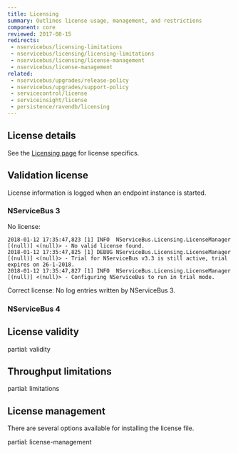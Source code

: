 ```yaml
---
title: Licensing
summary: Outlines license usage, management, and restrictions
component: core
reviewed: 2017-08-15
redirects:
 - nservicebus/licensing-limitations
 - nservicebus/licensing/licensing-limitations
 - nservicebus/licensing/license-management
 - nservicebus/license-management
related:
 - nservicebus/upgrades/release-policy
 - nservicebus/upgrades/support-policy
 - servicecontrol/license
 - serviceinsight/license
 - persistence/ravendb/licensing
---
```



## License details

See the [Licensing page](https://particular.net/licensing) for license specifics.

## Validation license

License information is logged when an endpoint instance is started.

### NServiceBus 3

No license:
```
2018-01-12 17:35:47,823 [1] INFO  NServiceBus.Licensing.LicenseManager [(null)] <(null)> - No valid license found.
2018-01-12 17:35:47,825 [1] DEBUG NServiceBus.Licensing.LicenseManager [(null)] <(null)> - Trial for NServiceBus v3.3 is still active, trial expires on 26-1-2018.
2018-01-12 17:35:47,827 [1] INFO  NServiceBus.Licensing.LicenseManager [(null)] <(null)> - Configuring NServiceBus to run in trial mode.
```

Correct license:
No log entries written by NServiceBus 3.

### NServiceBus 4



## License validity

partial: validity


## Throughput limitations

partial: limitations


## License management

There are several options available for installing the license file. 

partial: license-management
